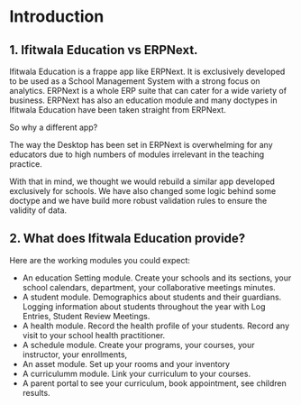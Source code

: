 <!-- add-breadcrumbs -->
# Introduction

## 1. Ifitwala Education vs ERPNext.  

Ifitwala Education is a frappe app like ERPNext. It is exclusively developed to be used as a School Management System with a strong focus on analytics.  ERPNext is a whole ERP suite that can cater for a wide variety of business.  ERPNext has also an education module and many doctypes in Ifitwala Education have been taken straight from ERPNext.

<p> So why a different app? </p>

The way the Desktop has been set in ERPNext is overwhelming for any educators due to high numbers of modules irrelevant in the teaching practice.  

With that in mind, we thought we would rebuild a similar app developed exclusively for schools.  We have also changed some logic behind some doctype and we have build more robust validation rules to ensure the validity of data. 

## 2.  What does Ifitwala Education provide?

Here are the working modules you could expect:

* An education Setting module.  Create your schools and its sections, your school calendars, department, your collaborative meetings minutes.  
* A student module.  Demographics about students and their guardians. Logging information about students throughout the year with Log Entries, Student Review Meetings.  
* A health module.  Record the health profile of your students.  Record any visit to your school health practitioner.
* A schedule module.  Create your programs, your courses, your instructor, your enrollments,
* An asset module.  Set up your rooms and your inventory
* A curriculumm module.  Link your curriculum to your courses.
* A parent portal to see your curriculum, book appointment, see children results.
